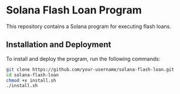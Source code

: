 # Solana Flash Loan Program

This repository contains a Solana program for executing flash loans.

## Installation and Deployment

To install and deploy the program, run the following commands:

```sh
git clone https://github.com/your-username/solana-flash-loan.git
cd solana-flash-loan
chmod +x install.sh
./install.sh
